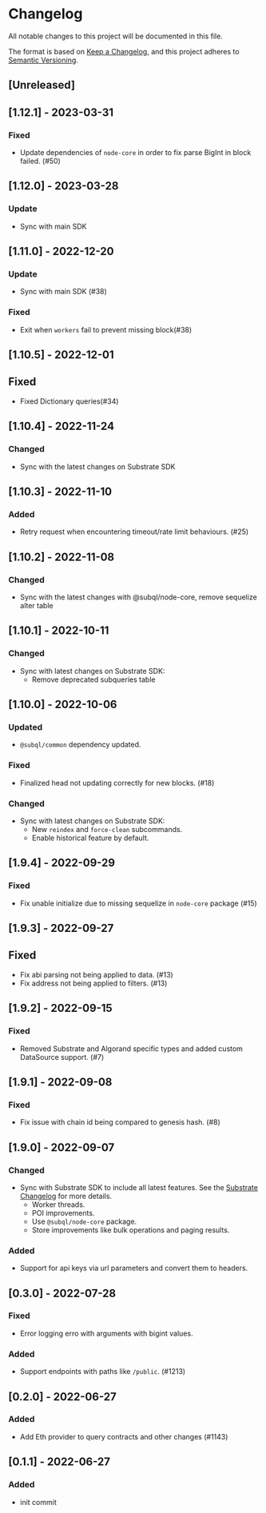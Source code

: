 # Changelog
All notable changes to this project will be documented in this file.

The format is based on [Keep a Changelog](https://keepachangelog.com/en/1.0.0/),
and this project adheres to [Semantic Versioning](https://semver.org/spec/v2.0.0.html).

## [Unreleased]

## [1.12.1] - 2023-03-31
### Fixed
- Update dependencies of `node-core` in order to fix parse BigInt in block failed. (#50)

## [1.12.0] - 2023-03-28
### Update
- Sync with main SDK

## [1.11.0] - 2022-12-20
### Update
- Sync with main SDK (#38)
### Fixed
- Exit when `workers` fail to prevent missing block(#38)

## [1.10.5] - 2022-12-01
## Fixed
- Fixed Dictionary queries(#34)

## [1.10.4] - 2022-11-24
### Changed
- Sync with the latest changes on Substrate SDK

## [1.10.3] - 2022-11-10
### Added
- Retry request when encountering timeout/rate limit behaviours. (#25)

## [1.10.2] - 2022-11-08
### Changed
- Sync with the latest changes with @subql/node-core, remove sequelize alter table

## [1.10.1] - 2022-10-11
### Changed
- Sync with latest changes on Substrate SDK:
  - Remove deprecated subqueries table

## [1.10.0] - 2022-10-06
### Updated
- `@subql/common` dependency updated.

### Fixed
- Finalized head not updating correctly for new blocks. (#18)
### Changed
- Sync with latest changes on Substrate SDK:
  - New `reindex` and `force-clean` subcommands.
  - Enable historical feature by default.

## [1.9.4] - 2022-09-29
### Fixed
- Fix unable initialize due to missing sequelize in `node-core` package (#15)

## [1.9.3] - 2022-09-27
## Fixed
- Fix abi parsing not being applied to data. (#13)
- Fix address not being applied to filters. (#13)

## [1.9.2] - 2022-09-15
### Fixed
- Removed Substrate and Algorand specific types and added custom DataSource support. (#7)

## [1.9.1] - 2022-09-08
### Fixed
- Fix issue with chain id being compared to genesis hash. (#8)

## [1.9.0] - 2022-09-07

### Changed
- Sync with Substrate SDK to include all latest features. See the [Substrate Changelog](https://github.com/subquery/subql-cosmos/blob/main/packages/node/CHANGELOG.md#190---2022-09-02) for more details.
  - Worker threads.
  - POI improvements.
  - Use `@subql/node-core` package.
  - Store improvements like bulk operations and paging results.

### Added
- Support for api keys via url parameters and convert them to headers.

## [0.3.0] - 2022-07-28
### Fixed
- Error logging erro with arguments with bigint values.

### Added
- Support endpoints with paths like `/public`. (#1213)

## [0.2.0] - 2022-06-27
### Added
- Add Eth provider to query contracts and other changes (#1143)

## [0.1.1] - 2022-06-27
### Added
- init commit
